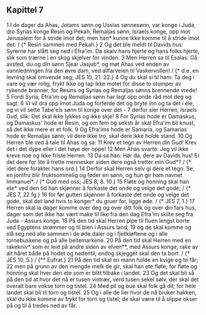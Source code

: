 ## Kapittel 7

1 I de dager da Ahas, Jotams sønn og Ussias sønnesønn, var konge i Juda, dro Syrias konge Resin og Pekah, Remaljas sønn, Israels konge, opp mot Jerusalem for å stride imot det; men han* kunne ikke komme til å stride imot det. / {* Resin sammen med Pekah.}
2 Og det ble meldt til Davids hus: Syrerne har slått seg ned i Efra'im. Da skalv hans hjerte og hans folks hjerte, slik som trærne i en skog skjelver for vinden.
3 Men Herren sa til Esaias: Gå avsted, du og din sønn Sjear Jasjub*, og møt Ahas ved enden av vannledningen fra den øvre dam, ved allfarveien til Vaskervollen! / {* d.e. en levning skal omvende seg; JES 10, 21. 22.}
4 Og du skal si til ham: Ta deg i vare og vær rolig, frykt ikke og tap ikke motet for disse to stumper av rykende branner, for Resins og Syrias og Remaljas sønns brennende vrede!
5 Fordi Syria, Efra'im og Remaljas sønn har lagt opp onde råd mot deg og sagt:
6 Vi vil dra opp imot Juda og forferde det og bryte inn og ta det i eie, og vi vil sette Tabe'els sønn til konge over det -
7 derfor sier Herren, Israels Gud, slik: Det skal ikke lykkes og ikke skje!
8 For Syrias hode er Damaskus, og Damaskus' hode er Resin, og om fem og seksti år skal Efra'im bli knust, så det ikke mere er et folk.
9 Og Efra'ims hode er Samaria, og Samarias hode er Remaljas sønn; vil dere ikke tro, skal dere ikke holde stand.
10 Og Herren ble ved å tale til Ahas og sa:
11 Krev et tegn av Herren din Gud! Krev det i det dype eller i det høye der oppe!
12 Men Ahas svarte: Jeg vil ikke kreve noe og ikke friste Herren.
13 Da sa han: Hør da, dere av Davids hus! Er det dere for lite å trette mennesker siden dere også tretter min Gud*? / {* idet dere forakter hans ord.}
14 Derfor skal Herren selv gi dere et tegn: Se, en jomfru blir fruktsommelig og føder en sønn, og hun gir ham navnet Immanuel*. / {* Gud med oss; JES 8, 8. 10.}
15 Fløte og honning skal han ete* ved den tid han skjønner å forkaste det onde og velge det gode; / {* JES 7, 22 fg.}
16 for før gutten skjønner å forkaste det onde og velge det gode, skal det land hvis to konger* du gruer for, ligge øde. / {* JES 7, 1.}
17 Herren skal la dager komme over deg og over ditt folk og over din fars hus, dager som det ikke har vært make til like fra den dag Efra'im skilte seg fra Juda - Assurs konge.
18 På den tid skal Herren pipe til fluen lengst borte ved Egyptens strømmer og til bien i Assurs land;
19 og de skal komme og slå seg ned alle sammen i de øde daler og i fjellkløftene og i alle tornebuskene og på alle beitemarkene.
20 På den tid skal Herren med en rakekniv* som er leid på andre siden av elven**, med Assurs konge, rake av alt håret både på hodet og nedentil; endog skjegget skal den ta bort. / {* JES 10, 5.} / {** Eufrat.}
21 På den tid skal en mann holde en kvige og to får;
22 men på grunn av den mengde melk de gir, skal han ete fløte; for fløte og honning skal hver den ete som er blitt tilbake i landet.
23 Og det skal bli så på den tid at hvor det nå er tusen vintrær, verd tusen sekel sølv, der skal det overalt bare vokse torn og tistel.
24 Med pil og bue skal folk gå dit; for hele landet skal bli til torn og tistel.
25 Og i alle de lier hvor de nå bruker hakken, skal du ikke komme av frykt for torn og tistel; de skal være til å slippe okser på og til å tredes ned av får.
